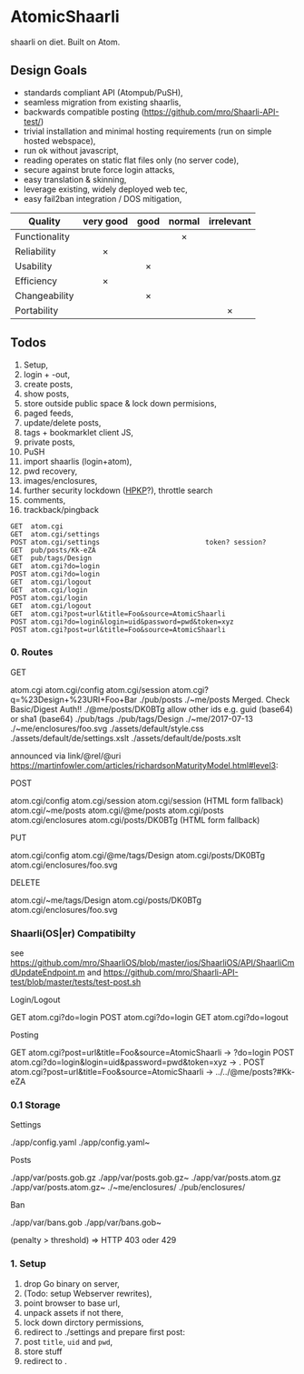
# AtomicShaarli

shaarli on diet. Built on Atom.

## Design Goals

* standards compliant API (Atompub/PuSH),
* seamless migration from existing shaarlis,
* backwards compatible posting (https://github.com/mro/Shaarli-API-test/)
* trivial installation and minimal hosting requirements (run on simple hosted webspace),
* run ok without javascript,
* reading operates on static flat files only (no server code),
* secure against brute force login attacks,
* easy translation & skinning,
* leverage existing, widely deployed web tec,
* easy fail2ban integration / DOS mitigation,

| Quality         | very good | good | normal | irrelevant |
|-----------------|:---------:|:----:|:------:|:----------:|
| Functionality   |           |      |    ×   |            |
| Reliability     |     ×     |      |        |            |
| Usability       |           |  ×   |        |            |
| Efficiency      |     ×     |      |        |            |
| Changeability   |           |  ×   |        |            |
| Portability     |           |      |        |     ×      |

## Todos

1. Setup,
2. login + -out,
3. create posts,
4. show posts,
5. store outside public space & lock down permisions,
6. paged feeds,
7. update/delete posts,
8. tags + bookmarklet client JS,
9. private posts,
10. PuSH
11. import shaarlis (login+atom),
12. pwd recovery,
13. images/enclosures,
14. further security lockdown ([HPKP](https://de.wikipedia.org/wiki/HTTP_Public_Key_Pinning)?), throttle search
15. comments,
16. trackback/pingback

```
GET  atom.cgi
GET  atom.cgi/settings
POST atom.cgi/settings 							token? session?
GET  pub/posts/Kk-eZA
GET  pub/tags/Design
GET  atom.cgi?do=login
POST atom.cgi?do=login
GET  atom.cgi/logout
GET  atom.cgi/login
POST atom.cgi/login
GET  atom.cgi/logout
GET  atom.cgi?post=url&title=Foo&source=AtomicShaarli
POST atom.cgi?do=login&login=uid&password=pwd&token=xyz
POST atom.cgi?post=url&title=Foo&source=AtomicShaarli
```

### 0. Routes

GET

atom.cgi
atom.cgi/config
atom.cgi/session
atom.cgi?q=%23Design+%23URI+Foo+Bar
./pub/posts
./~me/posts                    	Merged. Check Basic/Digest Auth!!
./@me/posts/DK0BTg							allow other ids e.g. guid (base64) or sha1 (base64)
./pub/tags
./pub/tags/Design
./~me/2017-07-13
./~me/enclosures/foo.svg
./assets/default/style.css
./assets/default/de/settings.xslt
./assets/default/de/posts.xslt

announced via link/@rel/@uri https://martinfowler.com/articles/richardsonMaturityModel.html#level3:

POST

atom.cgi/config
atom.cgi/session
atom.cgi/session								(HTML form fallback)
atom.cgi/~me/posts
atom.cgi/@me/posts
atom.cgi/posts
atom.cgi/enclosures
atom.cgi/posts/DK0BTg						(HTML form fallback)

PUT

atom.cgi/config
atom.cgi/@me/tags/Design
atom.cgi/posts/DK0BTg
atom.cgi/enclosures/foo.svg

DELETE

atom.cgi/~me/tags/Design
atom.cgi/posts/DK0BTg
atom.cgi/enclosures/foo.svg

### Shaarli(OS|er) Compatibilty

see https://github.com/mro/ShaarliOS/blob/master/ios/ShaarliOS/API/ShaarliCmdUpdateEndpoint.m
and https://github.com/mro/Shaarli-API-test/blob/master/tests/test-post.sh

Login/Logout

GET    atom.cgi?do=login
POST   atom.cgi?do=login
GET  	 atom.cgi?do=logout

Posting

GET  atom.cgi?post=url&title=Foo&source=AtomicShaarli -> ?do=login
POST atom.cgi?do=login&login=uid&password=pwd&token=xyz -> .
POST atom.cgi?post=url&title=Foo&source=AtomicShaarli -> ../../@me/posts?#Kk-eZA

### 0.1 Storage

Settings

./app/config.yaml
./app/config.yaml~

Posts

./app/var/posts.gob.gz
./app/var/posts.gob.gz~
./app/var/posts.atom.gz
./app/var/posts.atom.gz~
./~me/enclosures/
./pub/enclosures/

Ban

./app/var/bans.gob
./app/var/bans.gob~

(penalty > threshold) => HTTP 403 oder 429

### 1. Setup

1. drop Go binary on server,
2. (Todo: setup Webserver rewrites),
3. point browser to base url,
4. unpack assets if not there,
6. lock down dirctory permissions,
4. redirect to ./settings and prepare first post:
5. post `title`, `uid` and `pwd`,
6. store stuff
7. redirect to .
